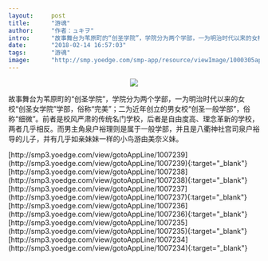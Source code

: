 ```yaml
---
layout:     post
title:      "游魂"
author:     "作者：ュキヲ"
intro:      "故事舞台为苇原町的“创圣学院”，学院分为两个学部，一为明治时代以来的女校“创圣女学院”学部，俗称“完美”；二为近年创立的男女校“创圣一般学部”，俗称“细微”。前者是校风严肃的传统名门学校，后者是自由度高、理念革新的学校，两者几乎相反。而男主角泉户裕理则是属于一般学部，并且是八衢神社宫司泉户裕导的儿子，并有几乎如亲妹妹一样的小鸟游由美奈义妹。"
date:       "2018-02-14 16:57:03"
tags:       "游魂"
image:      "http://smp.yoedge.com/smp-app/resource/viewImage/1000305appline.png"
---
```

<div style="text-align: center">
<p><img src="http://smp.yoedge.com/smp-app/resource/viewImage/1000305appline.png"/></p>
</div>
<p class="post-meta">
<span>故事舞台为苇原町的“创圣学院”，学院分为两个学部，一为明治时代以来的女校“创圣女学院”学部，俗称“完美”；二为近年创立的男女校“创圣一般学部”，俗称“细微”。前者是校风严肃的传统名门学校，后者是自由度高、理念革新的学校，两者几乎相反。而男主角泉户裕理则是属于一般学部，并且是八衢神社宫司泉户裕导的儿子，并有几乎如亲妹妹一样的小鸟游由美奈义妹。</span>
</p>
[http://smp3.yoedge.com/view/gotoAppLine/1007239](http://smp3.yoedge.com/view/gotoAppLine/1007239){:target="_blank"}
[http://smp3.yoedge.com/view/gotoAppLine/1007238](http://smp3.yoedge.com/view/gotoAppLine/1007238){:target="_blank"}
[http://smp3.yoedge.com/view/gotoAppLine/1007237](http://smp3.yoedge.com/view/gotoAppLine/1007237){:target="_blank"}
[http://smp3.yoedge.com/view/gotoAppLine/1007236](http://smp3.yoedge.com/view/gotoAppLine/1007236){:target="_blank"}
[http://smp3.yoedge.com/view/gotoAppLine/1007235](http://smp3.yoedge.com/view/gotoAppLine/1007235){:target="_blank"}
[http://smp3.yoedge.com/view/gotoAppLine/1007234](http://smp3.yoedge.com/view/gotoAppLine/1007234){:target="_blank"}


